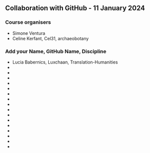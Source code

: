 ## Collaboration with GitHub - 11 January 2024

### Course organisers
* Simone Ventura
* Celine Kerfant, Cel31, archaeobotany

### Add your Name, GitHub Name, Discipline
* Lucia Babernics,  Luxchaan, Translation-Humanities
*
*
*
*
*
*
*
*
*
*
*
*
*
*
*
*
